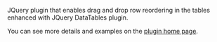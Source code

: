JQuery plugin that enables drag and drop row reordering in the tables enhanced with JQuery DataTables plugin.

You can see more details and examples on the <a href='http://jquery-datatables-row-reordering.googlecode.com/svn/trunk/index.html' title='JQuery DataTables Row Reordering'>plugin home page</a>.